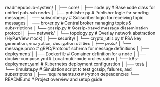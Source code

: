 readmepubsub-system/
│
├── core/
│   ├── node.py              # Base node class for unified pub-sub nodes
│   ├── publisher.py         # Publisher logic for sending messages
│   ├── subscriber.py        # Subscriber logic for receiving topic messages
│   ├── broker.py            # Central broker managing topics & subscriptions
│   └── gossip.py            # Gossip-based message dissemination protocol
│
├── network/
│   └── topology.py          # Overlay network abstraction (HyParView mock)
│
├── security/
│   └── crypto_utils.py      # RSA key generation, encryption, decryption utilities
│
├── proto/
│   └── message.proto        # gRPC/Protobuf schema for message definitions
│
├── deployment/
│   ├── Dockerfile           # Container definition for a node
│   ├── docker-compose.yml   # Local multi-node orchestration
│   └── k8s-deployment.yaml  # Kubernetes deployment configuration
│
├── test/
│   └── simulate.py          # Simulation script to test gossip, failures, and subscriptions
│
├── requirements.txt         # Python dependencies
└── README.md                # Project overview and setup guide